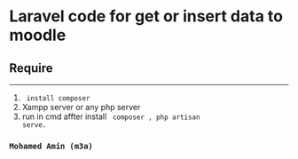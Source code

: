 <h1> Laravel code for get or insert data to moodle </h1>

<h2>Require</h2>
<hr>

1. <code> install composer </code>
2. Xampp server or any php server 
3. run in cmd affter install <code> composer , php artisan serve.</code>

<h3><code>Mohamed Amin (m3a)</code>
